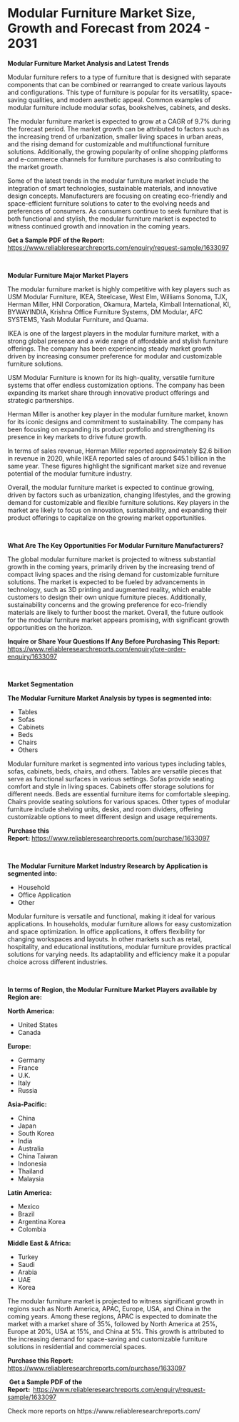 <p><h1>Modular Furniture Market Size, Growth and Forecast from 2024 - 2031</h1></p><p><strong>Modular Furniture Market Analysis and Latest Trends</strong></p>
<p><p>Modular furniture refers to a type of furniture that is designed with separate components that can be combined or rearranged to create various layouts and configurations. This type of furniture is popular for its versatility, space-saving qualities, and modern aesthetic appeal. Common examples of modular furniture include modular sofas, bookshelves, cabinets, and desks.</p><p>The modular furniture market is expected to grow at a CAGR of 9.7% during the forecast period. The market growth can be attributed to factors such as the increasing trend of urbanization, smaller living spaces in urban areas, and the rising demand for customizable and multifunctional furniture solutions. Additionally, the growing popularity of online shopping platforms and e-commerce channels for furniture purchases is also contributing to the market growth.</p><p>Some of the latest trends in the modular furniture market include the integration of smart technologies, sustainable materials, and innovative design concepts. Manufacturers are focusing on creating eco-friendly and space-efficient furniture solutions to cater to the evolving needs and preferences of consumers. As consumers continue to seek furniture that is both functional and stylish, the modular furniture market is expected to witness continued growth and innovation in the coming years.</p></p>
<p><strong>Get a Sample PDF of the Report:&nbsp;</strong> <a href="https://www.reliableresearchreports.com/enquiry/request-sample/1633097">https://www.reliableresearchreports.com/enquiry/request-sample/1633097</a></p>
<p>&nbsp;</p>
<p><strong>Modular Furniture Major Market Players</strong></p>
<p><p>The modular furniture market is highly competitive with key players such as USM Modular Furniture, IKEA, Steelcase, West Elm, Williams Sonoma, TJX, Herman Miller, HNI Corporation, Okamura, Martela, Kimball International, KI, BYWAYINDIA, Krishna Office Furniture Systems, DM Modular, AFC SYSTEMS, Yash Modular Furniture, and Quama.</p><p>IKEA is one of the largest players in the modular furniture market, with a strong global presence and a wide range of affordable and stylish furniture offerings. The company has been experiencing steady market growth driven by increasing consumer preference for modular and customizable furniture solutions.</p><p>USM Modular Furniture is known for its high-quality, versatile furniture systems that offer endless customization options. The company has been expanding its market share through innovative product offerings and strategic partnerships.</p><p>Herman Miller is another key player in the modular furniture market, known for its iconic designs and commitment to sustainability. The company has been focusing on expanding its product portfolio and strengthening its presence in key markets to drive future growth.</p><p>In terms of sales revenue, Herman Miller reported approximately $2.6 billion in revenue in 2020, while IKEA reported sales of around $45.1 billion in the same year. These figures highlight the significant market size and revenue potential of the modular furniture industry.</p><p>Overall, the modular furniture market is expected to continue growing, driven by factors such as urbanization, changing lifestyles, and the growing demand for customizable and flexible furniture solutions. Key players in the market are likely to focus on innovation, sustainability, and expanding their product offerings to capitalize on the growing market opportunities.</p></p>
<p>&nbsp;</p>
<p><strong>What Are The Key Opportunities For Modular Furniture Manufacturers?</strong></p>
<p><p>The global modular furniture market is projected to witness substantial growth in the coming years, primarily driven by the increasing trend of compact living spaces and the rising demand for customizable furniture solutions. The market is expected to be fueled by advancements in technology, such as 3D printing and augmented reality, which enable customers to design their own unique furniture pieces. Additionally, sustainability concerns and the growing preference for eco-friendly materials are likely to further boost the market. Overall, the future outlook for the modular furniture market appears promising, with significant growth opportunities on the horizon.</p></p>
<p><strong>Inquire or Share Your Questions If Any Before Purchasing This Report:</strong> <a href="https://www.reliableresearchreports.com/enquiry/pre-order-enquiry/1633097">https://www.reliableresearchreports.com/enquiry/pre-order-enquiry/1633097</a></p>
<p>&nbsp;</p>
<p><strong>Market Segmentation</strong></p>
<p><strong>The Modular Furniture Market Analysis by types is segmented into:</strong></p>
<p><ul><li>Tables</li><li>Sofas</li><li>Cabinets</li><li>Beds</li><li>Chairs</li><li>Others</li></ul></p>
<p><p>Modular furniture market is segmented into various types including tables, sofas, cabinets, beds, chairs, and others. Tables are versatile pieces that serve as functional surfaces in various settings. Sofas provide seating comfort and style in living spaces. Cabinets offer storage solutions for different needs. Beds are essential furniture items for comfortable sleeping. Chairs provide seating solutions for various spaces. Other types of modular furniture include shelving units, desks, and room dividers, offering customizable options to meet different design and usage requirements.</p></p>
<p><strong>Purchase this Report:&nbsp;</strong><a href="https://www.reliableresearchreports.com/purchase/1633097">https://www.reliableresearchreports.com/purchase/1633097</a></p>
<p>&nbsp;</p>
<p><strong>The Modular Furniture Market Industry Research by Application is segmented into:</strong></p>
<p><ul><li>Household</li><li>Office Application</li><li>Other</li></ul></p>
<p><p>Modular furniture is versatile and functional, making it ideal for various applications. In households, modular furniture allows for easy customization and space optimization. In office applications, it offers flexibility for changing workspaces and layouts. In other markets such as retail, hospitality, and educational institutions, modular furniture provides practical solutions for varying needs. Its adaptability and efficiency make it a popular choice across different industries.</p></p>
<p>&nbsp;</p>
<p><strong>In terms of Region, the Modular Furniture Market Players available by Region are:</strong></p>
<p>
    <p> <strong> North America: </strong>
        <ul>
            <li>United States</li>
            <li>Canada</li>
        </ul>
        </p> 
    <p> <strong> Europe: </strong>
        <ul>
            <li>Germany</li>
            <li>France</li>
            <li>U.K.</li>
            <li>Italy</li>
            <li>Russia</li>
        </ul>
        </p> 
    <p> <strong> Asia-Pacific: </strong>
        <ul>
            <li>China</li>
            <li>Japan</li>
            <li>South Korea</li>
            <li>India</li>
            <li>Australia</li>
            <li>China Taiwan</li>
            <li>Indonesia</li>
            <li>Thailand</li>
            <li>Malaysia</li>
        </ul>
        </p> 
    <p> <strong> Latin America: </strong>
        <ul>
            <li>Mexico</li>
            <li>Brazil</li>
            <li>Argentina Korea</li>
            <li>Colombia</li>
        </ul>
        </p> 
    <p> <strong> Middle East & Africa: </strong>
        <ul>
            <li>Turkey</li>
            <li>Saudi</li>
            <li>Arabia</li>
            <li>UAE</li>
            <li>Korea</li>
        </ul>
    </p>
    </p>
<p><p>The modular furniture market is projected to witness significant growth in regions such as North America, APAC, Europe, USA, and China in the coming years. Among these regions, APAC is expected to dominate the market with a market share of 35%, followed by North America at 25%, Europe at 20%, USA at 15%, and China at 5%. This growth is attributed to the increasing demand for space-saving and customizable furniture solutions in residential and commercial spaces.</p></p>
<p><strong>Purchase this Report: </strong><a href="https://www.reliableresearchreports.com/purchase/1633097">https://www.reliableresearchreports.com/purchase/1633097</a></p>
<p>&nbsp;<strong>Get a Sample PDF of the Report:&nbsp;&nbsp;</strong><a href="https://www.reliableresearchreports.com/enquiry/request-sample/1633097">https://www.reliableresearchreports.com/enquiry/request-sample/1633097</a></p>
<p><strong></strong></p>
<p>Check more reports on https://www.reliableresearchreports.com/</p>